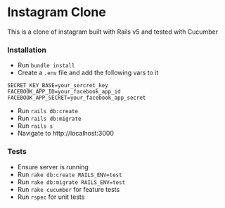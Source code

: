 # Instagram Clone

This is a clone of instagram built with Rails v5 and tested with Cucumber

### Installation
* Run `bundle install`
* Create a `.env` file and add the following vars to it  
```
SECRET_KEY_BASE=your_sercret_key
FACEBOOK_APP_ID=your_facebook_app_id
FACEBOOK_APP_SECRET=your_facebook_app_secret
```
* Run `rails db:create`
* Run `rails db:migrate`
* Run `rails s`
* Navigate to http://localhost:3000

### Tests
* Ensure server is running
* Run `rake db:create RAILS_ENV=test`
* Run `rake db:migrate RAILS_ENV=test`
* Run `rake cucumber` for feature tests
* Run `rspec` for unit tests
